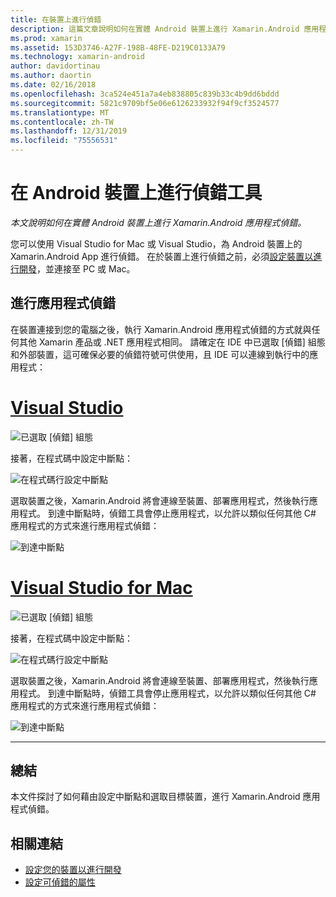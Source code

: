 ```yaml
---
title: 在裝置上進行偵錯
description: 這篇文章說明如何在實體 Android 裝置上進行 Xamarin.Android 應用程式偵錯。
ms.prod: xamarin
ms.assetid: 153D3746-A27F-198B-48FE-D219C0133A79
ms.technology: xamarin-android
author: davidortinau
ms.author: daortin
ms.date: 02/16/2018
ms.openlocfilehash: 3ca524e451a7a4eb838805c839b33c4b9dd6bddd
ms.sourcegitcommit: 5821c9709bf5e06e6126233932f94f9cf3524577
ms.translationtype: MT
ms.contentlocale: zh-TW
ms.lasthandoff: 12/31/2019
ms.locfileid: "75556531"
---
```

# <a name="debug-on-an-android-device"></a>在 Android 裝置上進行偵錯工具

_本文說明如何在實體 Android 裝置上進行 Xamarin.Android 應用程式偵錯。_

您可以使用 Visual Studio for Mac 或 Visual Studio，為 Android 裝置上的 Xamarin.Android App 進行偵錯。 在於裝置上進行偵錯之前，必須[設定裝置以進行開發](~/android/get-started/installation/set-up-device-for-development.md)，並連接至 PC 或 Mac。

## <a name="debug-application"></a>進行應用程式偵錯

在裝置連接到您的電腦之後，執行 Xamarin.Android 應用程式偵錯的方式就與任何其他 Xamarin 產品或 .NET 應用程式相同。 請確定在 IDE 中已選取 [偵錯] 組態和外部裝置，這可確保必要的偵錯符號可供使用，且 IDE 可以連線到執行中的應用程式： 

# <a name="visual-studiotabwindows"></a>[Visual Studio](#tab/windows)

![已選取 [偵錯] 組態](debug-on-device-images/image1-vs.png)

接著，在程式碼中設定中斷點：

![在程式碼行設定中斷點](debug-on-device-images/image2-vs.png)

選取裝置之後，Xamarin.Android 將會連線至裝置、部署應用程式，然後執行應用程式。 到達中斷點時，偵錯工具會停止應用程式，以允許以類似任何其他 C# 應用程式的方式來進行應用程式偵錯： 

![到達中斷點](debug-on-device-images/image3-vs.png)

# <a name="visual-studio-for-mactabmacos"></a>[Visual Studio for Mac](#tab/macos)

![已選取 [偵錯] 組態](debug-on-device-images/image1-xs.png)

接著，在程式碼中設定中斷點：

![在程式碼行設定中斷點](debug-on-device-images/image2-xs.png)

選取裝置之後，Xamarin.Android 將會連線至裝置、部署應用程式，然後執行應用程式。 到達中斷點時，偵錯工具會停止應用程式，以允許以類似任何其他 C# 應用程式的方式來進行應用程式偵錯： 

![到達中斷點](debug-on-device-images/image3-xs.png)

-----

## <a name="summary"></a>總結

本文件探討了如何藉由設定中斷點和選取目標裝置，進行 Xamarin.Android 應用程式偵錯。

## <a name="related-links"></a>相關連結

- [設定您的裝置以進行開發](~/android/get-started/installation/set-up-device-for-development.md)
- [設定可偵錯的屬性](~/android/deploy-test/debuggable-attribute.md)
